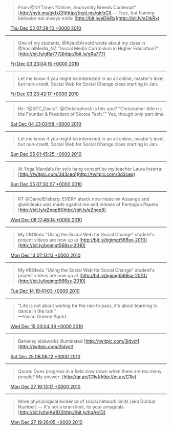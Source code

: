 > From @NYTimes "Online, Anonymity Breeds Contempt" [http://nyti.ms/gkfxCl](http://nyti.ms/gkfxCl) — True, but flaming behavior not always trolls: [http://bit.ly/eDikRx](http://bit.ly/eDikRx)

<img src="../../media/tweet.ico" width="12" /> [Thu Dec 02 07:28:10 +0000 2010](https://twitter.com/ChristopherA/status/10233748029186048)

----

> One of my students, @RyanSArnold wrote about my class in @SocialMedia_NZ "Social Media Curriculum in Higher Education?" [http://bit.ly/gRa777](http://bit.ly/gRa777)

<img src="../../media/tweet.ico" width="12" /> [Fri Dec 03 23:04:16 +0000 2010](https://twitter.com/ChristopherA/status/10831712200163328)

----

> Let me know if you might be interested in an all online, master's level, but non-credit, Social Web for Social Change class starting in Jan.

<img src="../../media/tweet.ico" width="12" /> [Fri Dec 03 23:42:17 +0000 2010](https://twitter.com/ChristopherA/status/10841279332098048)

----

> Re: “@SGT_DavisT: @ChristopherA Is this you? "Christopher Allen is the Founder & President of Skotos Tech."” Yes, though only part time.

<img src="../../media/tweet.ico" width="12" /> [Sat Dec 04 23:03:58 +0000 2010](https://twitter.com/ChristopherA/status/11194026527035392)

----

> Let me know if you might be interested in an all online, master's level, but non-credit, Social Web for Social Change class starting in Jan.

<img src="../../media/tweet.ico" width="12" /> [Sun Dec 05 01:45:25 +0000 2010](https://twitter.com/ChristopherA/status/11234655558701056)

----

> At Yoga Mandala for solo hang concert by my teacher Laura Inserra:  [http://twitpic.com/3d3ceq](http://twitpic.com/3d3ceq)

<img src="../../media/tweet.ico" width="12" /> [Sun Dec 05 07:30:07 +0000 2010](https://twitter.com/ChristopherA/status/11321402569265152)

----

> RT @DanielEllsberg: EVERY attack now made on Assange and @wikileaks was made against me and release of Pentagon Papers [http://bit.ly/eZnep8](http://bit.ly/eZnep8)

<img src="../../media/tweet.ico" width="12" /> [Wed Dec 08 17:48:14 +0000 2010](https://twitter.com/ChristopherA/status/12564119295107072)

----

> My #BGIedu "Using the Social Web for Social Change" student's project videos are now up at [http://bit.ly/bgimgt566sx-2010](http://bit.ly/bgimgt566sx-2010)

<img src="../../media/tweet.ico" width="12" /> [Mon Dec 13 07:13:13 +0000 2010](https://twitter.com/ChristopherA/status/14216253811986432)

----

> My #BGIedu "Using the Social Web for Social Change" student's project videos are now up at [http://bit.ly/bgimgt566sx-2010](http://bit.ly/bgimgt566sx-2010)

<img src="../../media/tweet.ico" width="12" /> [Tue Dec 14 19:41:03 +0000 2010](https://twitter.com/ChristopherA/status/14766839598940160)

----

> "Life is not about waiting for the rain to pass, it's about learning to dance in the rain."  
> —Vivian Greene #qotd

<img src="../../media/tweet.ico" width="12" /> [Wed Dec 15 03:04:38 +0000 2010](https://twitter.com/ChristopherA/status/14878472241414144)

----

> Berkeley sidewalks illuminated [http://twitpic.com/3jdvct](http://twitpic.com/3jdvct)

<img src="../../media/tweet.ico" width="12" /> [Sat Dec 25 06:06:12 +0000 2010](https://twitter.com/ChristopherA/status/18548040977620993)

----

> Quora: Does progress in a field slow down when there are too many people? My answer: [http://qr.ae/G1Iv](http://qr.ae/G1Iv)

<img src="../../media/tweet.ico" width="12" /> [Mon Dec 27 19:13:17 +0000 2010](https://twitter.com/ChristopherA/status/19470892224479232)

----

> More physiological evidence of social network limits (aka Dunbar Number) — It's not a brain limit, its your amygdala [http://bit.ly/hqAe1D](http://bit.ly/hqAe1D)

<img src="../../media/tweet.ico" width="12" /> [Mon Dec 27 19:26:05 +0000 2010](https://twitter.com/ChristopherA/status/19474115903627264)